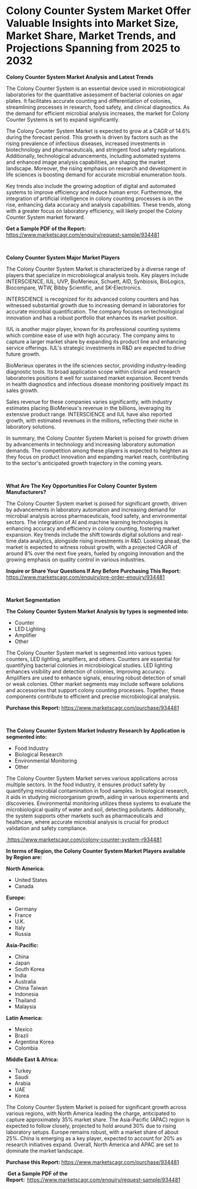 <p><h1>Colony Counter System Market Offer Valuable Insights into Market Size, Market Share, Market Trends, and Projections Spanning from 2025 to 2032</h1></p><p><strong>Colony Counter System Market Analysis and Latest Trends</strong></p>
<p><p>The Colony Counter System is an essential device used in microbiological laboratories for the quantitative assessment of bacterial colonies on agar plates. It facilitates accurate counting and differentiation of colonies, streamlining processes in research, food safety, and clinical diagnostics. As the demand for efficient microbial analysis increases, the market for Colony Counter Systems is set to expand significantly.</p><p>The Colony Counter System Market is expected to grow at a CAGR of 14.6% during the forecast period. This growth is driven by factors such as the rising prevalence of infectious diseases, increased investments in biotechnology and pharmaceuticals, and stringent food safety regulations. Additionally, technological advancements, including automated systems and enhanced image analysis capabilities, are shaping the market landscape. Moreover, the rising emphasis on research and development in life sciences is boosting demand for accurate microbial enumeration tools.</p><p>Key trends also include the growing adoption of digital and automated systems to improve efficiency and reduce human error. Furthermore, the integration of artificial intelligence in colony counting processes is on the rise, enhancing data accuracy and analysis capabilities. These trends, along with a greater focus on laboratory efficiency, will likely propel the Colony Counter System market forward.</p></p>
<p><strong>Get a Sample PDF of the Report:&nbsp;</strong> <a href="https://www.marketscagr.com/enquiry/request-sample/934481?utm_campaign=3293&utm_medium=2&utm_source=Github&utm_content=ia&utm_term=18042025&utm_id=colony-counter-system">https://www.marketscagr.com/enquiry/request-sample/934481</a></p>
<p>&nbsp;</p>
<p><strong>Colony Counter System Major Market Players</strong></p>
<p><p>The Colony Counter System Market is characterized by a diverse range of players that specialize in microbiological analysis tools. Key players include INTERSCIENCE, IUL, UVP, BioMerieux, Schuett, AID, Synbiosis, BioLogics, Biocompare, WTW, Bibby Scientific, and SK-Electronics.</p><p>INTERSCIENCE is recognized for its advanced colony counters and has witnessed substantial growth due to increasing demand in laboratories for accurate microbial quantification. The company focuses on technological innovation and has a robust portfolio that enhances its market position.</p><p>IUL is another major player, known for its professional counting systems which combine ease of use with high accuracy. The company aims to capture a larger market share by expanding its product line and enhancing service offerings. IUL's strategic investments in R&D are expected to drive future growth.</p><p>BioMerieux operates in the life sciences sector, providing industry-leading diagnostic tools. Its broad application scope within clinical and research laboratories positions it well for sustained market expansion. Recent trends in health diagnostics and infectious disease monitoring positively impact its sales growth.</p><p>Sales revenue for these companies varies significantly, with industry estimates placing BioMerieux's revenue in the billions, leveraging its extensive product range. INTERSCIENCE and IUL have also reported growth, with estimated revenues in the millions, reflecting their niche in laboratory solutions.</p><p>In summary, the Colony Counter System Market is poised for growth driven by advancements in technology and increasing laboratory automation demands. The competition among these players is expected to heighten as they focus on product innovation and expanding market reach, contributing to the sector's anticipated growth trajectory in the coming years.</p></p>
<p>&nbsp;</p>
<p><strong>What Are The Key Opportunities For Colony Counter System Manufacturers?</strong></p>
<p><p>The Colony Counter System market is poised for significant growth, driven by advancements in laboratory automation and increasing demand for microbial analysis across pharmaceuticals, food safety, and environmental sectors. The integration of AI and machine learning technologies is enhancing accuracy and efficiency in colony counting, fostering market expansion. Key trends include the shift towards digital solutions and real-time data analytics, alongside rising investments in R&D. Looking ahead, the market is expected to witness robust growth, with a projected CAGR of around 8% over the next five years, fueled by ongoing innovation and the growing emphasis on quality control in various industries.</p></p>
<p><strong>Inquire or Share Your Questions If Any Before Purchasing This Report:</strong> <a href="https://www.marketscagr.com/enquiry/pre-order-enquiry/934481?utm_campaign=3293&utm_medium=2&utm_source=Github&utm_content=ia&utm_term=18042025&utm_id=colony-counter-system">https://www.marketscagr.com/enquiry/pre-order-enquiry/934481</a></p>
<p>&nbsp;</p>
<p><strong>Market Segmentation</strong></p>
<p><strong>The Colony Counter System Market Analysis by types is segmented into:</strong></p>
<p><ul><li>Counter</li><li>LED Lighting</li><li>Amplifier</li><li>Other</li></ul></p>
<p><p>The Colony Counter System market is segmented into various types: counters, LED lighting, amplifiers, and others. Counters are essential for quantifying bacterial colonies in microbiological studies. LED lighting enhances visibility and detection of colonies, improving accuracy. Amplifiers are used to enhance signals, ensuring robust detection of small or weak colonies. Other market segments may include software solutions and accessories that support colony counting processes. Together, these components contribute to efficient and precise microbiological analysis.</p></p>
<p><strong>Purchase this Report:&nbsp;</strong><a href="https://www.marketscagr.com/purchase/934481?utm_campaign=3293&utm_medium=2&utm_source=Github&utm_content=ia&utm_term=18042025&utm_id=colony-counter-system">https://www.marketscagr.com/purchase/934481</a></p>
<p>&nbsp;</p>
<p><strong>The Colony Counter System Market Industry Research by Application is segmented into:</strong></p>
<p><ul><li>Food Industry</li><li>Biological Research</li><li>Environmental Monitoring</li><li>Other</li></ul></p>
<p><p>The Colony Counter System Market serves various applications across multiple sectors. In the food industry, it ensures product safety by quantifying microbial contamination in food samples. In biological research, it aids in studying microorganism growth, aiding in various experiments and discoveries. Environmental monitoring utilizes these systems to evaluate the microbiological quality of water and soil, detecting pollutants. Additionally, the system supports other markets such as pharmaceuticals and healthcare, where accurate microbial analysis is crucial for product validation and safety compliance.</p></p>
<p><a href="https://www.marketscagr.com/colony-counter-system-r934481?utm_campaign=3293&utm_medium=2&utm_source=Github&utm_content=ia&utm_term=18042025&utm_id=colony-counter-system">&nbsp;https://www.marketscagr.com/colony-counter-system-r934481</a></p>
<p><strong>In terms of Region, the Colony Counter System Market Players available by Region are:</strong></p>
<p>
    <p> <strong> North America: </strong>
        <ul>
            <li>United States</li>
            <li>Canada</li>
        </ul>
        </p> 
    <p> <strong> Europe: </strong>
        <ul>
            <li>Germany</li>
            <li>France</li>
            <li>U.K.</li>
            <li>Italy</li>
            <li>Russia</li>
        </ul>
        </p> 
    <p> <strong> Asia-Pacific: </strong>
        <ul>
            <li>China</li>
            <li>Japan</li>
            <li>South Korea</li>
            <li>India</li>
            <li>Australia</li>
            <li>China Taiwan</li>
            <li>Indonesia</li>
            <li>Thailand</li>
            <li>Malaysia</li>
        </ul>
        </p> 
    <p> <strong> Latin America: </strong>
        <ul>
            <li>Mexico</li>
            <li>Brazil</li>
            <li>Argentina Korea</li>
            <li>Colombia</li>
        </ul>
        </p> 
    <p> <strong> Middle East & Africa: </strong>
        <ul>
            <li>Turkey</li>
            <li>Saudi</li>
            <li>Arabia</li>
            <li>UAE</li>
            <li>Korea</li>
        </ul>
    </p>
    </p>
<p><p>The Colony Counter System Market is poised for significant growth across various regions, with North America leading the charge, anticipated to capture approximately 35% market share. The Asia-Pacific (APAC) region is expected to follow closely, projected to hold around 30% due to rising laboratory setups. Europe remains robust, with a market share of about 25%. China is emerging as a key player, expected to account for 20% as research initiatives expand. Overall, North America and APAC are set to dominate the market landscape.</p></p>
<p><strong>Purchase this Report: </strong><a href="https://www.marketscagr.com/purchase/934481?utm_campaign=3293&utm_medium=2&utm_source=Github&utm_content=ia&utm_term=18042025&utm_id=colony-counter-system">https://www.marketscagr.com/purchase/934481</a></p>
<p>&nbsp;<strong>Get a Sample PDF of the Report:&nbsp;&nbsp;</strong><a href="https://www.marketscagr.com/enquiry/request-sample/934481?utm_campaign=3293&utm_medium=2&utm_source=Github&utm_content=ia&utm_term=18042025&utm_id=colony-counter-system">https://www.marketscagr.com/enquiry/request-sample/934481</a></p>
<p><strong></strong></p>
<p><p></p><p></p><p></p></p>